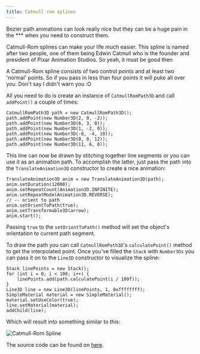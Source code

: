 ```yaml
---
title: Catmull rom splines
---
```

Bezier path animations can look really nice but they can be a huge pain in the *** when you need to construct them.

Catmull-Rom splines can make your life much easier. This spline is named after two people, one of them being Edwin Catmull who is the founder and president of Pixar Animation Studios. So yeah, it must be good then 

A Catmull-Rom spline consists of two control points and at least two 'normal' points. So if you pass in less than four points it will puke all over you. Don't say I didn't warn you :O

All you need to do is create an instance of `CatmullRomPath3D` and call `addPoint()` a couple of times:
```
CatmullRomPath3D path = new CatmullRomPath3D();
path.addPoint(new Number3D(2, 0, -2));
path.addPoint(new Number3D(6, 3, 0));
path.addPoint(new Number3D(1, -2, 0));
path.addPoint(new Number3D(-8, -4, 10));
path.addPoint(new Number3D(0, 0, 12));
path.addPoint(new Number3D(11, 6, 8));
```
This line can now be drawn by stitching together line segments or you can use it as an animation path.
To accomplish the latter, just pass the path into the `TranslateAnimation3D` constructor to create a nice animation:
```
TranslateAnimation3D anim = new TranslateAnimation3D(path);
anim.setDuration(12000);
anim.setRepeatCount(Animation3D.INFINITE);
anim.setRepeatMode(Animation3D.REVERSE);
// -- orient to path
anim.setOrientToPath(true);
anim.setTransformable3D(arrow);
anim.start();
```
Passing `true` to the `setOrientToPath()` method will set the object's orientation to current path segment.

To draw the path you can call `CatmullRomPath3D`'s `calculatePoint()` method to get the interpolated point. Once you've filled the `Stack` with `Number3Ds` you can pass it on to the `Line3D` constructor to visualize the spline:
```
Stack linePoints = new Stack();
for (int i = 0; i < 100; i++) {
	linePoints.add(path.calculatePoint(i / 100f));
}
Line3D line = new Line3D(linePoints, 1, 0xffffffff);
SimpleMaterial material = new SimpleMaterial();
material.setUseColor(true);
line.setMaterial(material);
addChild(line);
```
Which will result into something similar to this:

![Catmull-Rom Spline](http://www.rozengain.com/files/rajawali/rajawali-catmull-rom-spline.jpg)

The source code can be found on [here](https://github.com/MasDennis/RajawaliExamples/blob/master/src/com/monyetmabuk/rajawali/tutorials/RajawaliCatmullRomRenderer.java).